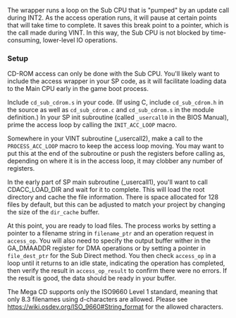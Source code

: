 
The wrapper runs a loop on the Sub CPU that is "pumped" by an update call during INT2. As the access operation runs, it will pause at certain points that will take time to complete. It saves this break point to a pointer, which is the call made during VINT. In this way, the Sub CPU is not blocked by time-consuming, lower-level IO operations.

### Setup
CD-ROM access can only be done with the Sub CPU. You'll likely want to include the access wrapper in your SP code, as it will facilitate loading data to the Main CPU early in the game boot process.

Include `cd_sub_cdrom.s` in your code. (If using C, include `cd_sub_cdrom.h` in the source as well as `cd_sub_cdrom.c` and `cd_sub_cdrom.s` in the module definition.) In your SP init subroutine (called `_usercall0` in the BIOS Manual), prime the access loop by calling the `INIT_ACC_LOOP` macro.

Somewhere in your VINT subroutine (_usercall2), make a call to the `PROCESS_ACC_LOOP` macro to keep the access loop moving. You may want to put this at the end of the subroutine or push the registers before calling as, depending on where it is in the access loop, it may clobber any number of registers.

In the early part of SP main subroutine (_usercall1), you'll want to call CDACC_LOAD_DIR and wait for it to complete. This will load the root directory and cache the file information. There is space allocated for 128 files by default, but this can be adjusted to match your project by changing the size of the `dir_cache` buffer.

At this point, you are ready to load files. The process works by setting a pointer to a filename string in `filename_ptr` and an operation request in `access_op`. You will also need to specify the output buffer wither in the GA_DMAADDR register for DMA operations or by setting a pointer in `file_dest_ptr` for the Sub Direct method. You then check `access_op` in a loop until it returns to an idle state, indicating the operation has completed, then verify the result in `access_op_result` to confirm there were no errors. If the result is good, the data should be ready in your buffer.

The Mega CD supports only the ISO9660 Level 1 standard, meaning that only 8.3 filenames using d-characters are allowed. Please see https://wiki.osdev.org/ISO_9660#String_format for the allowed characters. 
